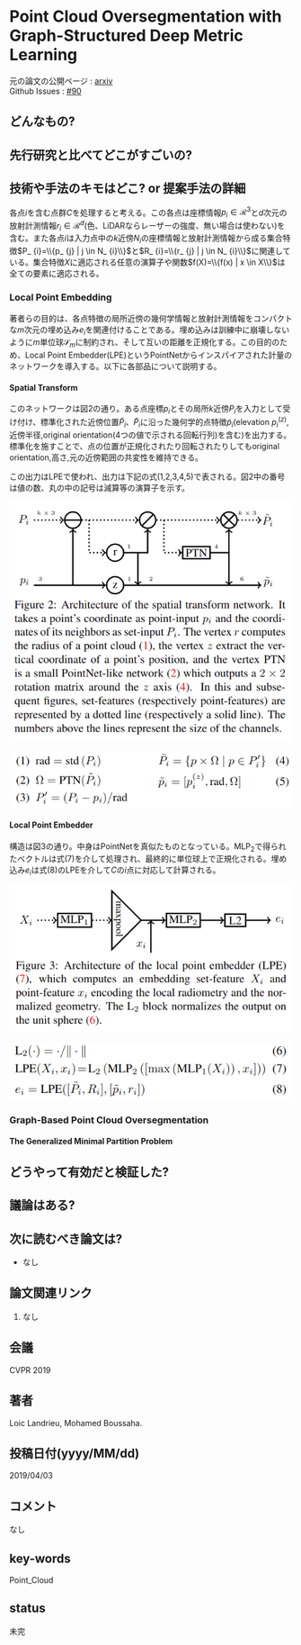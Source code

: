 # Point Cloud Oversegmentation with Graph-Structured Deep Metric Learning 

元の論文の公開ページ : [arxiv](https://arxiv.org/abs/1904.02113)  
Github Issues : [#90](https://github.com/Obarads/obarads.github.io/issues/90)

## どんなもの?

## 先行研究と比べてどこがすごいの?

## 技術や手法のキモはどこ? or 提案手法の詳細
各点$i$を含む点群$C$を処理すると考える。この各点は座標情報$p_ i\in\mathcal{R}^3$と$d$次元の放射計測情報$r_ i\in\mathcal{R}^d$(色、LiDARならレーザーの強度、無い場合は使わない)を含む。また各点$i$は入力点中の$k$近傍$N_ i$の座標情報と放射計測情報から成る集合特徴$P_ {i}=\\{p_ {j} | j \in N_ {i}\\}$と$R_ {i}=\\{r_ {j} | j \in N_ {i}\\}$に関連している。集合特徴$X$に適応される任意の演算子や関数$f(X)=\\{f(x) | x \in X\\}$は全ての要素に適応される。

### Local Point Embedding
著者らの目的は、各点特徴の局所近傍の幾何学情報と放射計測情報をコンパクトな$m$次元の埋め込み$e_ i$を関連付けることである。埋め込みは訓練中に崩壊しないように$m$単位球$\mathcal{S}_ m$に制約され、そして互いの距離を正規化する。この目的のため、Local Point Embedder(LPE)というPointNetからインスパイアされた計量のネットワークを導入する。以下に各部品について説明する。

#### Spatial Transform
このネットワークは図2の通り。ある点座標$p_ i$とその局所$k$近傍$P_ i$を入力として受け付け、標準化された近傍位置$\tilde{P}_ i$、$\tilde{P}_ i$に沿った幾何学的点特徴$\tilde{p}_ i$(elevation $p_ i^{(z)}$,近傍半径,original orientation(4つの値で示される回転行列)を含む)を出力する。標準化を施すことで、点の位置が正規化されたり回転されたりしてもoriginal orientation,高さ,元の近傍範囲の共変性を維持できる。

この出力はLPEで使われ、出力は下記の式(1,2,3,4,5)で表される。図2中の番号は値の数、丸の中の記号は減算等の演算子を示す。

![fig2](img/PCOwGDML/fig2.png)

![eq1_2_3_4_5](img/PCOwGDML/eq1_2_3_4_5.png)

#### Local Point Embedder
構造は図3の通り。中身はPointNetを真似たものとなっている。$\mathrm{MLP}_ {2}$で得られたベクトルは式(7)を介して処理され、最終的に単位球上で正規化される。埋め込み$e_ i$は式(8)のLPEを介して$C$の$i$点に対応して計算される。

![fig3](img/PCOwGDML/fig3.png)

![eq_6_7_8](img/PCOwGDML/eq_6_7_8.png)

### Graph-Based Point Cloud Oversegmentation
#### The Generalized Minimal Partition Problem


## どうやって有効だと検証した?

## 議論はある?

## 次に読むべき論文は?
- なし

## 論文関連リンク
1. なし

## 会議
CVPR 2019

## 著者
Loic Landrieu, Mohamed Boussaha.

## 投稿日付(yyyy/MM/dd)
2019/04/03

## コメント
なし

## key-words
Point_Cloud

## status
未完